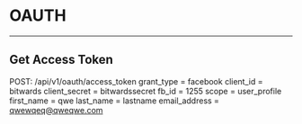 # OAUTH
----
## Get Access Token
POST: /api/v1/oauth/access_token
grant_type = facebook 
client_id = bitwards
client_secret = bitwardssecret
fb_id = 1255
scope = user_profile
first_name = qwe
last_name = lastname
email_address = qwewqeq@qweqwe.com


